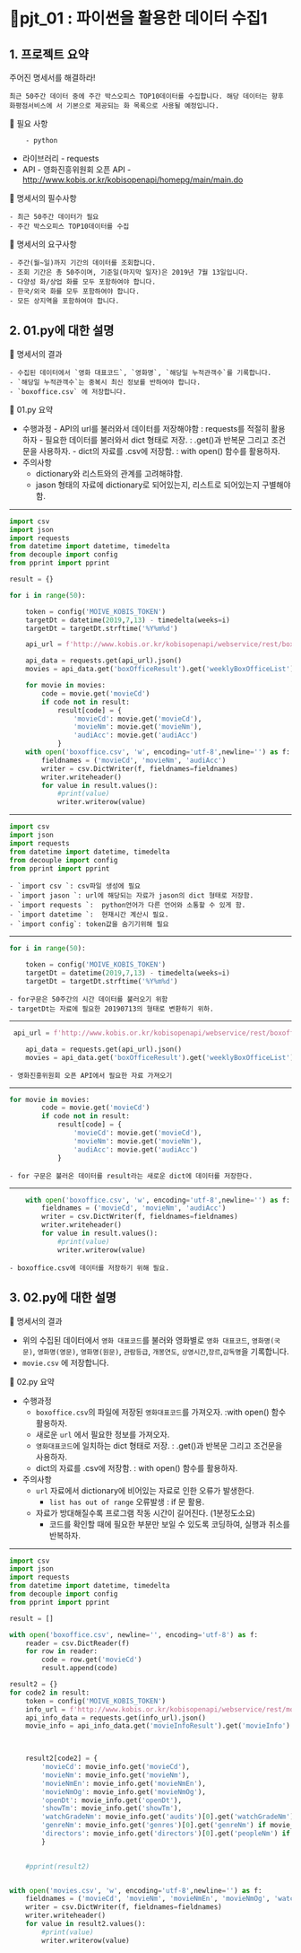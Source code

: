 #  :bamboo:pjt_01 : 파이썬을 활용한 데이터 수집1

## 1. 프로젝트 요약

주어진 명세서를 해결하라!

```
최근 50주간 데이터 중에 주간 박스오피스 TOP10데이터를 수집합니다. 해당 데이터는 향후 화평점서비스에 서 기본으로 제공되는 화 목록으로 사용될 예정입니다. 
```

:panda_face: 필요 사항 

		- python
  - 라이브러리
    		- requests
  - API
    		- 영화진흥위원회 오픈 API
    		- http://www.kobis.or.kr/kobisopenapi/homepg/main/main.do

:panda_face: 명세서의 필수사항

	- 최근 50주간 데이터가 필요
	- 주간 박스오피스 TOP10데이터를 수집

:panda_face: 명세서의 요구사항

	- 주간(월~일)까지 기간의 데이터를 조회합니다.
	- 조회 기간은 총 50주이며, 기준일(마지막 일자)은 2019년 7월 13일입니다.
	- 다양성 화/상업 화를 모두 포함하여야 합니다.
	- 한국/외국 화를 모두 포함하여야 합니다.
	- 모든 상지역을 포함하여야 합니다.

## 2. 01.py에 대한 설명

:panda_face: 명세서의 결과

	- 수집된 데이터에서 `영화 대표코드`, `영화명`, `해당일 누적관객수`를 기록합니다.
	- `해당일 누적관객수`는 중복시 최신 정보를 반하여야 합니다.
	- `boxoffice.csv` 에 저장합니다.

:panda_face: 01.py  요약

  - 수행과정 
     	- API의 url를 불러와서 데이터를 저장해야함 : requests를 적절히 활용하자
     	- 필요한 데이터를 불러와서 dict 형태로 저장. : .get()과 반복문 그리고 조건문을 사용하자.
     	- dict의 자료를 .csv에 저장함. : with open() 함수를 활용하자.
- 주의사항 
  - dictionary와 리스트와의 관계를 고려해햐함.
  - jason 형태의 자료에 dictionary로 되어있는지, 리스트로 되어있는지 구별해야함.



---

```python
import csv
import json
import requests
from datetime import datetime, timedelta
from decouple import config
from pprint import pprint

result = {}

for i in range(50):

    token = config('MOIVE_KOBIS_TOKEN')
    targetDt = datetime(2019,7,13) - timedelta(weeks=i)
    targetDt = targetDt.strftime('%Y%m%d')

    api_url = f'http://www.kobis.or.kr/kobisopenapi/webservice/rest/boxoffice/searchWeeklyBoxOfficeList.json?weekGb=0&key={token}&targetDt={targetDt}'

    api_data = requests.get(api_url).json()
    movies = api_data.get('boxOfficeResult').get('weeklyBoxOfficeList')

    for movie in movies:
        code = movie.get('movieCd')
        if code not in result:
            result[code] = {
                'movieCd': movie.get('movieCd'),
                'movieNm': movie.get('movieNm'),
                'audiAcc': movie.get('audiAcc')
            }
    with open('boxoffice.csv', 'w', encoding='utf-8',newline='') as f:   
        fieldnames = ('movieCd', 'movieNm', 'audiAcc')
        writer = csv.DictWriter(f, fieldnames=fieldnames)
        writer.writeheader()
        for value in result.values():
            #print(value)
            writer.writerow(value)
```

---

```python
import csv
import json
import requests
from datetime import datetime, timedelta
from decouple import config
from pprint import pprint
```

	- `import csv `: csv파일 생성에 필요
	- `import jason `: url에 해당되는 자료가 jason의 dict 형태로 저장함.
	- `import requests `:  python언어가 다른 언어와 소통할 수 있게 함.
	- `import datetime `:  현재시간 계산시 필요.
	- `import config`: token값을 숨기기위해 필요

---

```python
for i in range(50):

    token = config('MOIVE_KOBIS_TOKEN')
    targetDt = datetime(2019,7,13) - timedelta(weeks=i)
    targetDt = targetDt.strftime('%Y%m%d')
```

	- for구문은 50주간의 시간 데이터를 불러오기 위함
	- targetDt는 자료에 필요한 20190713의 형태로 변환하기 위하.

---

```python
 api_url = f'http://www.kobis.or.kr/kobisopenapi/webservice/rest/boxoffice/searchWeeklyBoxOfficeList.json?weekGb=0&key={token}&targetDt={targetDt}'

    api_data = requests.get(api_url).json()
    movies = api_data.get('boxOfficeResult').get('weeklyBoxOfficeList')

```

	- 영화진흥위원회 오픈 API에서 필요한 자료 가져오기

---

```python
for movie in movies:
        code = movie.get('movieCd')
        if code not in result:
            result[code] = {
                'movieCd': movie.get('movieCd'),
                'movieNm': movie.get('movieNm'),
                'audiAcc': movie.get('audiAcc')
            }
```

	- for 구문은 불러온 데이터를 result라는 새로운 dict에 데이터를 저장한다.

---

```python
    with open('boxoffice.csv', 'w', encoding='utf-8',newline='') as f:   
        fieldnames = ('movieCd', 'movieNm', 'audiAcc')
        writer = csv.DictWriter(f, fieldnames=fieldnames)
        writer.writeheader()
        for value in result.values():
            #print(value)
            writer.writerow(value)
```

	- boxoffice.csv에 데이터를 저장하기 위해 필요.



## 3. 02.py에 대한 설명

:panda_face: 명세서의 결과

- 위의 수집된 데이터에서 `영화 대표코드`를 불러와 영화별로 `영화 대표코드`, `영화명(국문)`, `영화명(영문)`, `영화명(원문)`, `관람등급`, `개봉연도`, `상영시간`,`장르`,`감독명`을 기록합니다.
- `movie.csv` 에 저장합니다.

:panda_face: 02.py  요약

- 수행과정 
  - `boxoffice.csv`의 파일에 저장된 `영화대표코드`를 가져오자. :with open() 함수 활용하자.
  - 새로운 `url` 에서 필요한 정보를 가져오자. 
  - `영화대표코드`에 일치하는 dict 형태로 저장. : .get()과 반복문 그리고 조건문을 사용하자.
  - dict의 자료를 .csv에 저장함. : with open() 함수를 활용하자.
- 주의사항 
  - `url` 자료에서 dictionary에 비어있는 자료로 인한 오류가 발생한다.
    - `list has out of range` 오류발생 : if 문 활용.
  - 자료가 방대해질수록 프로그램 작동 시간이 길어진다. (1분정도소요)
    - 코드를 확인할 때에 필요한 부분만 보일 수 있도록 코딩하여, 실행과 취소를 반복하자.

---

```python
import csv
import json
import requests
from datetime import datetime, timedelta
from decouple import config
from pprint import pprint

result = []

with open('boxoffice.csv', newline='', encoding='utf-8') as f:
    reader = csv.DictReader(f)
    for row in reader:
        code = row.get('movieCd')
        result.append(code)

result2 = {}
for code2 in result:
    token = config('MOIVE_KOBIS_TOKEN')
    info_url = f'http://www.kobis.or.kr/kobisopenapi/webservice/rest/movie/searchMovieInfo.json?key={token}&movieCd={code2}'
    api_info_data = requests.get(info_url).json()
    movie_info = api_info_data.get('movieInfoResult').get('movieInfo')
    


    result2[code2] = {
        'movieCd': movie_info.get('movieCd'),
        'movieNm': movie_info.get('movieNm'),
        'movieNmEn': movie_info.get('movieNmEn'),
        'movieNmOg': movie_info.get('movieNmOg'),
        'openDt': movie_info.get('openDt'),
        'showTm': movie_info.get('showTm'),
        'watchGradeNm': movie_info.get('audits')[0].get('watchGradeNm') if movie_info.get('audits') else None,
        'genreNm': movie_info.get('genres')[0].get('genreNm') if movie_info.get('genres') else None,
        'directors': movie_info.get('directors')[0].get('peopleNm') if movie_info.get('directors') else None
        }
    

    #pprint(result2)


with open('movies.csv', 'w', encoding='utf-8',newline='') as f:   
    fieldnames = ('movieCd', 'movieNm', 'movieNmEn', 'movieNmOg', 'watchGradeNm', 'openDt', 'showTm', 'genreNm', 'directors')
    writer = csv.DictWriter(f, fieldnames=fieldnames)
    writer.writeheader()
    for value in result2.values():
        #print(value)
        writer.writerow(value)
```

